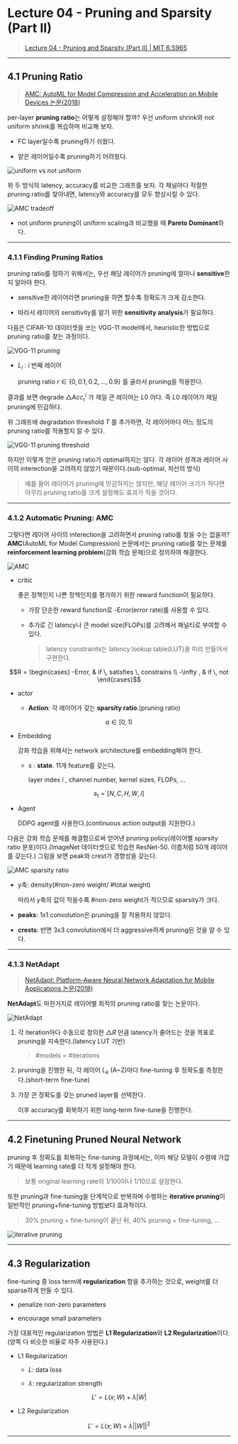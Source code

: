 # Lecture 04 - Pruning and Sparsity (Part II)

> [Lecture 04 - Pruning and Sparsity (Part II) | MIT 6.S965](https://youtu.be/1njtOcYNAmg)

---

## 4.1 Pruning Ratio

> [AMC: AutoML for Model Compression and Acceleration on Mobile Devices 논문(2018)](https://arxiv.org/abs/1802.03494)

per-layer **pruning ratio**는 어떻게 설정해야 할까? 우선 uniform shrink와 not uniform shrink를 복습하며 비교해 보자.

- FC layer일수록 pruning하기 쉬웠다.

- 얕은 레이어일수록 pruning하기 어려웠다.

![uniform vs not uniform](images/uniform_vs_not_uniform.png)

위 두 방식의 latency, accuracy를 비교한 그래프를 보자. 각 채널마다 적절한 pruning ratio를 찾아내면, latency와 accuracy를 모두 향상시킬 수 있다.

![AMC tradeoff](images/AMC_tradeoff.png)

- not uniform pruning이 uniform scaling과 비교했을 때 **Pareto Dominant**하다.

---

### 4.1.1 Finding Pruning Ratios

pruning ratio를 정하기 위해서는, 우선 해당 레이어가 pruning에 얼마나 **sensitive**한지 알아야 한다.

- sensitive한 레이어라면 pruning을 하면 할수록 정확도가 크게 감소한다.

- 따라서 레이어의 sensitivity를 알기 위한 **sensitivity analysis**가 필요하다.

다음은 CIFAR-10 데이터셋을 쓰는 VGG-11 model에서, heuristic한 방법으로 pruning ratio를 찾는 과정이다.

![VGG-11 pruning](images/VGG11_pruning.png)

- $L_i$ : $i$ 번째 레이어

   pruning ratio $r \in \lbrace 0, 0.1, 0.2, ..., 0.9  \rbrace$ 를 골라서 pruning을 적용한다.

결과를 보면 degrade ${\triangle} {Acc}_{r}^{i}$ 가 제일 큰 레이어는 $L0$ 이다. 즉 $L0$ 레이어가 제일 pruning에 민감하다.

위 그래프에 degradation threshold $T$ 를 추가하면, 각 레이어마다 어느 정도의 pruning ratio를 적용할지 알 수 있다.

![VGG-11 pruning threshold](images/VGG11_pruning_threshold.png)

하지만 이렇게 얻은 pruning ratio가 optimal하지는 않다. 각 레이어 성격과 레이어 사이의 interection을 고려하지 않았기 때문이다.(sub-optimal, 차선의 방식)

> 예를 들어 레이어가 pruning에 민감하지는 않지만, 해당 레이어 크기가 작다면 아무리 pruning ratio를 크게 설정해도 효과가 적을 것이다.

---

### 4.1.2 Automatic Pruning: AMC

그렇다면 레이어 사이의 interection을 고려하면서 pruning ratio를 찾을 수는 없을까? **AMC**(AutoML for Model Compression) 논문에서는 pruning ratio를 찾는 문제를 **reinforcement learning problem**(강화 학습 문제)으로 정의하여 해결한다.

![AMC](images/AMC.png)

- critic

    좋은 정책인지 나쁜 정책인지를 평가하기 위한 reward function이 필요하다. 
    
    - 가장 단순한 reward function로 -Error(error rate)를 사용할 수 있다.

    - 추가로 긴 latency나 큰 model size(FLOPs)를 고려해서 패널티로 부여할 수 있다.

      > latency constraints는 latency lookup table(LUT)을 미리 만들어서 구현한다.

```math
R = \begin{cases} -Error, & if \, satisfies \, constrains \\ -\infty , & if \, not \end{cases}
```

- actor

    - **Action**: 각 레이어가 갖는 **sparsity ratio**.(pruning ratio)

```math
a \in [0,1)
```

- Embedding

    강화 학습을 위해서는 network architecture를 embedding해야 한다.

    - $s$ : **state**. 11개 feature를 갖는다.

        layer index $i$ , channel number, kernel sizes, FLOPs, ...


```math
s_t = [N, C, H, W, i]
```

- Agent

    DDPG agent를 사용한다.(continuous action output을 지원한다.)

다음은 강화 학습 문제를 해결함으로써 얻어낸 pruning policy(레이어별 sparsity ratio 분포)이다.(ImageNet 데이터셋으로 학습한 ResNet-50. 이름처럼 50개 레이어를 갖는다.) 그림을 보면 peak와 crest가 경향성을 갖는다.

![AMC sparsity ratio](images/AMC_sparsity_ratio.png)

- y축: density(\#non-zero weight/ \#total weight)

    따라서 y축의 값이 작을수록 \#non-zero weight가 적으므로 sparsity가 크다. 

- **peaks**: 1x1 convolution은 pruning을 잘 적용하지 않았다.

- **crests**: 반면 3x3 convolution에서 더 aggressive하게 pruning된 것을 알 수 있다.

---

### 4.1.3 NetAdapt

> [NetAdapt: Platform-Aware Neural Network Adaptation for Mobile Applications 논문(2018)](https://arxiv.org/abs/1804.03230)

**NetAdapt**도 마찬가지로 레이어별 최적의 pruning ratio를 찾는 논문이다.

![NetAdapt](images/NetAdapt.png)

1. 각 iteration마다 수동으로 정의한 $\triangle R$ 만큼 latency가 줄어드는 것을 목표로 pruning을 지속한다.(latency LUT 기반)

    > \#models = \#iterations

2. pruning을 진행한 뒤, 각 레이어 $L_k$ (A~Z)마다 fine-tuning 후 정확도를 측정한다.(short-term fine-tune)

3. 가장 큰 정확도를 갖는 pruned layer를 선택한다.

    이후 accuracy를 회복하기 위한 long-term fine-tune을 진행한다.

---

## 4.2 Finetuning Pruned Neural Network

pruning 후 정확도를 회복하는 fine-tuning 과정에서는, 이미 해당 모델이 수렴에 가깝기 때문에 learning rate를 더 작게 설정해야 한다.

> 보통 original learning rate의 1/100이나 1/10으로 설정한다.

또한 pruning과 fine-tuning을 단계적으로 반복하며 수행하는 **iterative pruning**이 일반적인 pruning+fine-tuning 방법보다 효과적이다.

> 30% pruning + fine-tuning이 끝난 뒤, 40% pruning + fine-tuning, ...

![iterative pruning](images/iterative_pruning.png)

---

## 4.3 Regularization

fine-tuning 중 loss term에 **regularization** 항을 추가하는 것으로, weight를 더 sparse하게 만들 수 있다.

- penalize non-zero parameters

- encourage small parameters

가장 대표적인 regularization 방법은 **L1 Regularization**와 **L2 Regularization**이다.(양쪽 다 비슷한 비율로 자주 사용된다.)

- L1 Regularization

    - $L$: data loss

    - $\lambda$: regularization strength

```math
L' = L(x; W) + \lambda |W|
```

- L2 Regularization

```math
L' = L(x; W) + \lambda ||W||^2
```

---